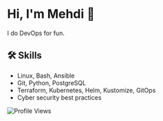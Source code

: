 <link rel="stylesheet" href="https://cdnjs.cloudflare.com/ajax/libs/font-awesome/6.0.0-beta3/css/all.min.css">

# Hi, I'm Mehdi 👋

I do DevOps for fun.

## 🛠 Skills

- Linux, Bash, Ansible
- Git, Python, PostgreSQL
- Terraform, Kubernetes, Helm, Kustomize, GitOps
- Cyber security best practices

![Profile Views](https://komarev.com/ghpvc/?username=memor24&color=blue)

